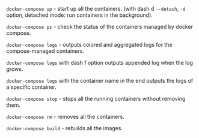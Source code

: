 `docker-compose up` - start up all the containers. (with dash d `--detach`, `-d` option, detached mode: run containers in the background).

`docker-compose ps` - check the status of the containers managed by docker compose.

`docker-compose logs` - outputs colored and aggregated logs for the compose-managed containers.

`docker-compose logs` with dash f option outputs appended log when the log grows.

`docker-compose logs` with the container name in the end outputs the logs of a specific container.

`docker-compose stop` - stops all the running containers without removing them.

`docker-compose rm` - removes all the containers.

`docker-compose build` - rebuilds all the images.
